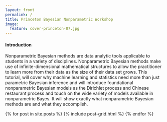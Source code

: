 ```yaml
---
layout: front
permalink: /
title: Princeton Bayesian Nonparametric Workshop
image:
  feature: cover-princeton-07.jpg
---
```

<h4>Introduction</h4>

<p>
	Nonparametric Bayesian methods are data analytic tools applicable to students in a variety of disciplines.  Nonparametric Bayesian methods make use of infinite-dimensional mathematical structures to allow the practitioner to learn more from their data as the size of their data set grows. This tutorial, will cover why machine learning and statistics need more than just parametric Bayesian inference and will introduce foundational nonparametric Bayesian models as the Dirichlet process and Chinese restaurant process and touch on the wide variety of models available in nonparametric Bayes. It will show exactly what nonparametric Bayesian methods are and what they accomplish.
</p>

<div class="tiles">
{% for post in site.posts %}
	{% include post-grid.html %}
{% endfor %}
</div><!-- /.tiles -->

